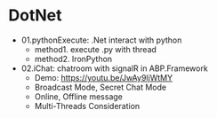 # DotNet
* 01.pythonExecute: .Net interact with python
  * method1. execute .py with thread
  * method2. IronPython
* 02.iChat: chatroom with signalR in ABP.Framework
  * Demo: https://youtu.be/JwAy9ljWtMY
  * Broadcast Mode, Secret Chat Mode
  * Online, Offline message
  * Multi-Threads Consideration
